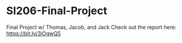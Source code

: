 # SI206-Final-Project
Final Project w/ Thomas, Jacob, and Jack
Check out the report here:
https://bit.ly/3iOgwQ5
